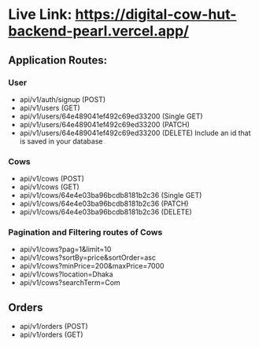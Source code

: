 # Live Link: https://digital-cow-hut-backend-pearl.vercel.app/

## Application Routes:

### User

- api/v1/auth/signup (POST)
- api/v1/users (GET)
- api/v1/users/64e489041ef492c69ed33200 (Single GET)
- api/v1/users/64e489041ef492c69ed33200 (PATCH)
- api/v1/users/64e489041ef492c69ed33200 (DELETE) Include an id that is saved in your database

### Cows

- api/v1/cows (POST)
- api/v1/cows (GET)
- api/v1/cows/64e4e03ba96bcdb8181b2c36 (Single GET)
- api/v1/cows/64e4e03ba96bcdb8181b2c36 (PATCH)
- api/v1/cows/64e4e03ba96bcdb8181b2c36 (DELETE)

### Pagination and Filtering routes of Cows

- api/v1/cows?pag=1&limit=10
- api/v1/cows?sortBy=price&sortOrder=asc
- api/v1/cows?minPrice=200&maxPrice=7000
- api/v1/cows?location=Dhaka
- api/v1/cows?searchTerm=Com

## Orders

- api/v1/orders (POST)
- api/v1/orders (GET)
